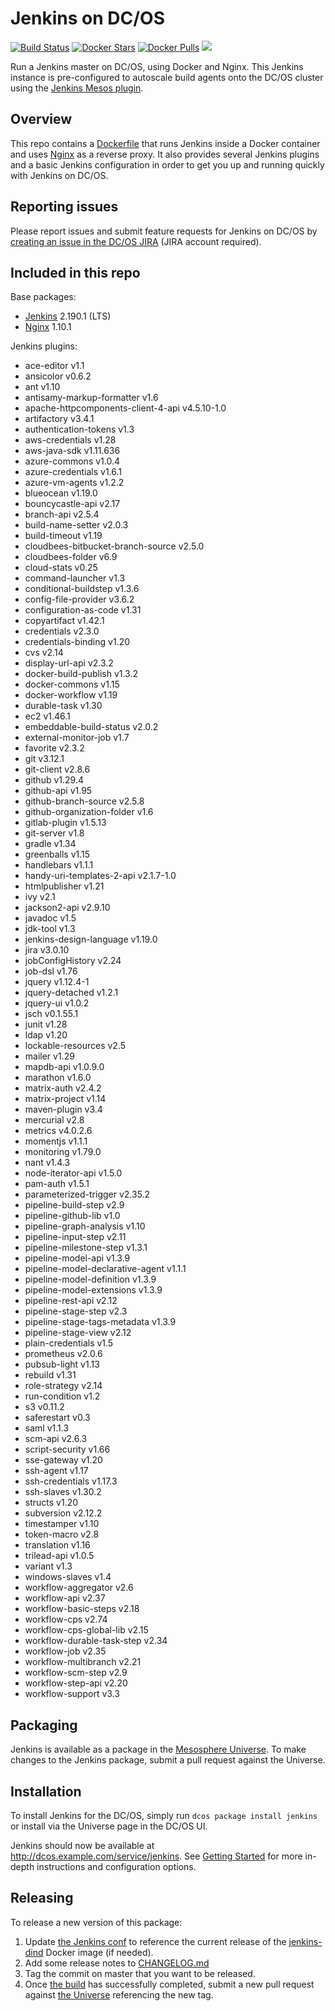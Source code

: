 # Jenkins on DC/OS
[![Build Status](https://jenkins.mesosphere.com/service/jenkins/buildStatus/icon?job=Jenkins/public-jenkins-dcos-master)](https://jenkins.mesosphere.com/service/jenkins/view/Velocity/job/Jenkins/job/public-jenkins-dcos-master/)
[![Docker Stars](https://img.shields.io/docker/stars/mesosphere/jenkins.svg)][docker-hub]
[![Docker Pulls](https://img.shields.io/docker/pulls/mesosphere/jenkins.svg)][docker-hub]
[![](https://images.microbadger.com/badges/image/mesosphere/jenkins.svg)](http://microbadger.com/images/mesosphere/jenkins "Get your own image badge on microbadger.com")

Run a Jenkins master on DC/OS, using Docker and Nginx. This Jenkins instance is pre-configured to autoscale build agents onto the DC/OS cluster using the [Jenkins Mesos plugin][mesos-plugin].

## Overview
This repo contains a [Dockerfile](Dockerfile) that runs Jenkins inside a Docker
container and uses [Nginx][nginx-home] as a reverse proxy. It also provides
several Jenkins plugins and a basic Jenkins configuration in order to get you
up and running quickly with Jenkins on DC/OS.

## Reporting issues

Please report issues and submit feature requests for Jenkins on DC/OS by [creating an issue in the DC/OS JIRA][dcos-jira] (JIRA account required).

## Included in this repo
Base packages:
  * [Jenkins][jenkins-home] 2.190.1 (LTS)
  * [Nginx][nginx-home] 1.10.1

Jenkins plugins:
  * ace-editor v1.1
  * ansicolor v0.6.2
  * ant v1.10
  * antisamy-markup-formatter v1.6
  * apache-httpcomponents-client-4-api v4.5.10-1.0
  * artifactory v3.4.1
  * authentication-tokens v1.3
  * aws-credentials v1.28
  * aws-java-sdk v1.11.636
  * azure-commons v1.0.4
  * azure-credentials v1.6.1
  * azure-vm-agents v1.2.2
  * blueocean v1.19.0
  * bouncycastle-api v2.17
  * branch-api v2.5.4
  * build-name-setter v2.0.3
  * build-timeout v1.19
  * cloudbees-bitbucket-branch-source v2.5.0
  * cloudbees-folder v6.9
  * cloud-stats v0.25
  * command-launcher v1.3
  * conditional-buildstep v1.3.6
  * config-file-provider v3.6.2
  * configuration-as-code v1.31
  * copyartifact v1.42.1
  * credentials v2.3.0
  * credentials-binding v1.20
  * cvs v2.14
  * display-url-api v2.3.2
  * docker-build-publish v1.3.2
  * docker-commons v1.15
  * docker-workflow v1.19
  * durable-task v1.30
  * ec2 v1.46.1
  * embeddable-build-status v2.0.2
  * external-monitor-job v1.7
  * favorite v2.3.2
  * git v3.12.1
  * git-client v2.8.6
  * github v1.29.4
  * github-api v1.95
  * github-branch-source v2.5.8
  * github-organization-folder v1.6
  * gitlab-plugin v1.5.13
  * git-server v1.8
  * gradle v1.34
  * greenballs v1.15
  * handlebars v1.1.1
  * handy-uri-templates-2-api v2.1.7-1.0
  * htmlpublisher v1.21
  * ivy v2.1
  * jackson2-api v2.9.10
  * javadoc v1.5
  * jdk-tool v1.3
  * jenkins-design-language v1.19.0
  * jira v3.0.10
  * jobConfigHistory v2.24
  * job-dsl v1.76
  * jquery v1.12.4-1
  * jquery-detached v1.2.1
  * jquery-ui v1.0.2
  * jsch v0.1.55.1
  * junit v1.28
  * ldap v1.20
  * lockable-resources v2.5
  * mailer v1.29
  * mapdb-api v1.0.9.0
  * marathon v1.6.0
  * matrix-auth v2.4.2
  * matrix-project v1.14
  * maven-plugin v3.4
  * mercurial v2.8
  * metrics v4.0.2.6
  * momentjs v1.1.1
  * monitoring v1.79.0
  * nant v1.4.3
  * node-iterator-api v1.5.0
  * pam-auth v1.5.1
  * parameterized-trigger v2.35.2
  * pipeline-build-step v2.9
  * pipeline-github-lib v1.0
  * pipeline-graph-analysis v1.10
  * pipeline-input-step v2.11
  * pipeline-milestone-step v1.3.1
  * pipeline-model-api v1.3.9
  * pipeline-model-declarative-agent v1.1.1
  * pipeline-model-definition v1.3.9
  * pipeline-model-extensions v1.3.9
  * pipeline-rest-api v2.12
  * pipeline-stage-step v2.3
  * pipeline-stage-tags-metadata v1.3.9
  * pipeline-stage-view v2.12
  * plain-credentials v1.5
  * prometheus v2.0.6
  * pubsub-light v1.13
  * rebuild v1.31
  * role-strategy v2.14
  * run-condition v1.2
  * s3 v0.11.2
  * saferestart v0.3
  * saml v1.1.3
  * scm-api v2.6.3
  * script-security v1.66
  * sse-gateway v1.20
  * ssh-agent v1.17
  * ssh-credentials v1.17.3
  * ssh-slaves v1.30.2
  * structs v1.20
  * subversion v2.12.2
  * timestamper v1.10
  * token-macro v2.8
  * translation v1.16
  * trilead-api v1.0.5
  * variant v1.3
  * windows-slaves v1.4
  * workflow-aggregator v2.6
  * workflow-api v2.37
  * workflow-basic-steps v2.18
  * workflow-cps v2.74
  * workflow-cps-global-lib v2.15
  * workflow-durable-task-step v2.34
  * workflow-job v2.35
  * workflow-multibranch v2.21
  * workflow-scm-step v2.9
  * workflow-step-api v2.20
  * workflow-support v3.3

## Packaging
Jenkins is available as a package in the [Mesosphere Universe][universe].
To make changes to the Jenkins package, submit a pull request against the
Universe.

## Installation

To install Jenkins for the DC/OS, simply run `dcos package install jenkins` or install via the Universe page in the DC/OS UI.

Jenkins should now be available at <http://dcos.example.com/service/jenkins>.
See [Getting Started][getting-started] for more in-depth instructions and
configuration options.

## Releasing
To release a new version of this package:

  1. Update [the Jenkins conf][jenkins-conf] to reference the current release of
  the [jenkins-dind][jenkins-dind] Docker image (if needed).
  2. Add some release notes to [CHANGELOG.md](CHANGELOG.md)
  3. Tag the commit on master that you want to be released.
  4. Once [the build][jenkins-build] has successfully completed, submit a new
  pull request against [the Universe][universe] referencing the new tag.

[dcos-jira]: https://jira.mesosphere.com/secure/CreateIssueDetails!init.jspa?pid=14110&issuetype=3
[docker-hub]: https://hub.docker.com/r/mesosphere/jenkins
[getting-started]: https://docs.mesosphere.com/service-docs/jenkins/quickstart/
[jenkins-conf]: /conf/jenkins/config.xml
[jenkins-dind]: https://github.com/mesosphere/jenkins-dind-agent
[jenkins-home]: https://jenkins-ci.org/
[mesos-plugin]: https://github.com/jenkinsci/mesos-plugin
[nginx-home]: http://nginx.org/en/
[jenkins-build]: https://jenkins.mesosphere.com/service/jenkins/job/public-jenkins-dcos-master/
[universe]: https://github.com/mesosphere/universe
